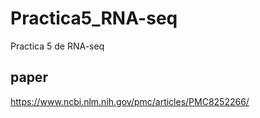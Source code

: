 # Practica5_RNA-seq
Practica 5 de RNA-seq 
## paper 
https://www.ncbi.nlm.nih.gov/pmc/articles/PMC8252266/
